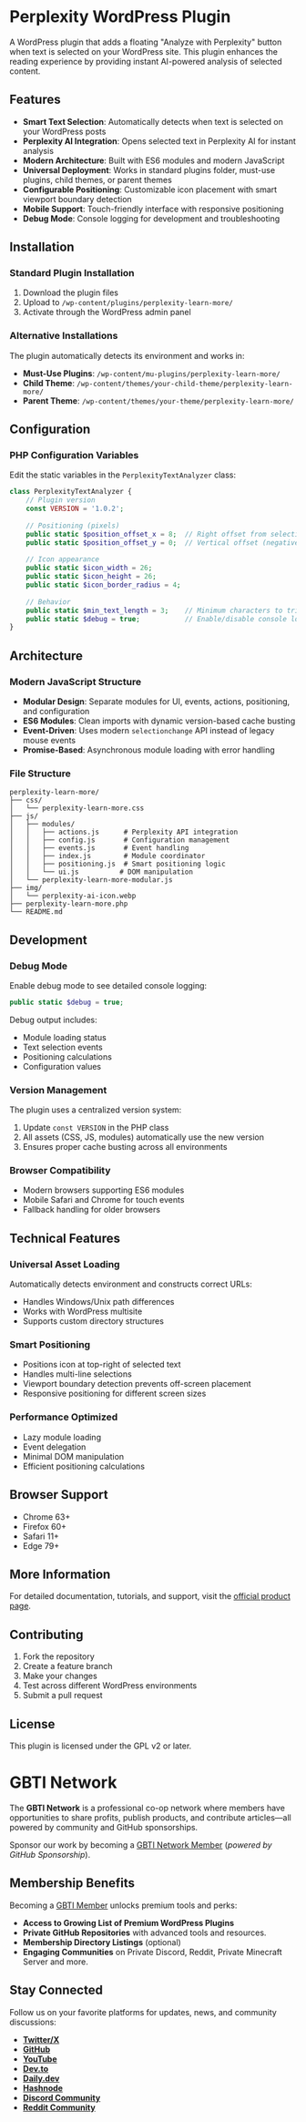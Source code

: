 # Perplexity WordPress Plugin

A WordPress plugin that adds a floating "Analyze with Perplexity" button when text is selected on your WordPress site. This plugin enhances the reading experience by providing instant AI-powered analysis of selected content.

## Features

- **Smart Text Selection**: Automatically detects when text is selected on your WordPress posts
- **Perplexity AI Integration**: Opens selected text in Perplexity AI for instant analysis
- **Modern Architecture**: Built with ES6 modules and modern JavaScript
- **Universal Deployment**: Works in standard plugins folder, must-use plugins, child themes, or parent themes
- **Configurable Positioning**: Customizable icon placement with smart viewport boundary detection
- **Mobile Support**: Touch-friendly interface with responsive positioning
- **Debug Mode**: Console logging for development and troubleshooting

## Installation

### Standard Plugin Installation
1. Download the plugin files
2. Upload to `/wp-content/plugins/perplexity-learn-more/`
3. Activate through the WordPress admin panel

### Alternative Installations
The plugin automatically detects its environment and works in:
- **Must-Use Plugins**: `/wp-content/mu-plugins/perplexity-learn-more/`
- **Child Theme**: `/wp-content/themes/your-child-theme/perplexity-learn-more/`
- **Parent Theme**: `/wp-content/themes/your-theme/perplexity-learn-more/`

## Configuration

### PHP Configuration Variables
Edit the static variables in the `PerplexityTextAnalyzer` class:

```php
class PerplexityTextAnalyzer {
    // Plugin version
    const VERSION = '1.0.2';
    
    // Positioning (pixels)
    public static $position_offset_x = 8;  // Right offset from selection
    public static $position_offset_y = 0;  // Vertical offset (negative = up, positive = down)
    
    // Icon appearance
    public static $icon_width = 26;
    public static $icon_height = 26;
    public static $icon_border_radius = 4;
    
    // Behavior
    public static $min_text_length = 3;    // Minimum characters to trigger
    public static $debug = true;           // Enable/disable console logging
}
```

## Architecture

### Modern JavaScript Structure
- **Modular Design**: Separate modules for UI, events, actions, positioning, and configuration
- **ES6 Modules**: Clean imports with dynamic version-based cache busting
- **Event-Driven**: Uses modern `selectionchange` API instead of legacy mouse events
- **Promise-Based**: Asynchronous module loading with error handling

### File Structure
```
perplexity-learn-more/
├── css/
│   └── perplexity-learn-more.css
├── js/
│   ├── modules/
│   │   ├── actions.js      # Perplexity API integration
│   │   ├── config.js       # Configuration management
│   │   ├── events.js       # Event handling
│   │   ├── index.js        # Module coordinator
│   │   ├── positioning.js  # Smart positioning logic
│   │   └── ui.js          # DOM manipulation
│   └── perplexity-learn-more-modular.js
├── img/
│   └── perplexity-ai-icon.webp
├── perplexity-learn-more.php
└── README.md
```

## Development

### Debug Mode
Enable debug mode to see detailed console logging:
```php
public static $debug = true;
```

Debug output includes:
- Module loading status
- Text selection events
- Positioning calculations
- Configuration values

### Version Management
The plugin uses a centralized version system:
1. Update `const VERSION` in the PHP class
2. All assets (CSS, JS, modules) automatically use the new version
3. Ensures proper cache busting across all environments

### Browser Compatibility
- Modern browsers supporting ES6 modules
- Mobile Safari and Chrome for touch events
- Fallback handling for older browsers

## Technical Features

### Universal Asset Loading
Automatically detects environment and constructs correct URLs:
- Handles Windows/Unix path differences
- Works with WordPress multisite
- Supports custom directory structures

### Smart Positioning
- Positions icon at top-right of selected text
- Handles multi-line selections
- Viewport boundary detection prevents off-screen placement
- Responsive positioning for different screen sizes

### Performance Optimized
- Lazy module loading
- Event delegation
- Minimal DOM manipulation
- Efficient positioning calculations

## Browser Support

- Chrome 63+
- Firefox 60+
- Safari 11+
- Edge 79+

## More Information

For detailed documentation, tutorials, and support, visit the [official product page](https://gbti.network/products/wordpress-perplexity-plugin/).

## Contributing

1. Fork the repository
2. Create a feature branch
3. Make your changes
4. Test across different WordPress environments
5. Submit a pull request

## License

This plugin is licensed under the GPL v2 or later.

# GBTI Network 

The **GBTI Network** is a professional co-op network where members have opportunities to share profits, publish products, and contribute articles—all powered by community and GitHub sponsorships.

Sponsor our work by becoming a [GBTI Network Member](https://gbti.network/membership) (_powered by GitHub Sponsorship_).


## Membership Benefits

Becoming a [GBTI Member](https://github.com/sponsors/gbti-network) unlocks premium tools and perks:
- **Access to Growing List of Premium WordPress Plugins**
- **Private GitHub Repositories** with advanced tools and resources.
- **Membership Directory Listings** (optional)
- **Engaging Communities** on Private Discord, Reddit, Private Minecraft Server and more.
  

## Stay Connected

Follow us on your favorite platforms for updates, news, and community discussions:
- **[Twitter/X](https://twitter.com/gbti_network)**
- **[GitHub](https://github.com/gbti-network)**
- **[YouTube](https://www.youtube.com/channel/UCh4FjB6r4oWQW-QFiwqv-UA)**
- **[Dev.to](https://dev.to/gbti)**
- **[Daily.dev](https://dly.to/zfCriM6JfRF)**
- **[Hashnode](https://gbti.hashnode.dev/)**
- **[Discord Community](https://gbti.network)**
- **[Reddit Community](https://www.reddit.com/r/GBTI_network)**